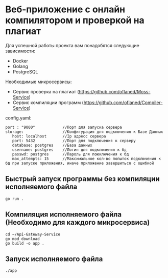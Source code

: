 # Веб-приложение с онлайн компилятором и проверкой на плагиат

Для успешной работы проекта вам понадобятся следующие зависимости:
- Docker
- Golang
- PostgreSQL

Необходимые микросервисы:
- Сервис проверка на плагиат (https://github.com/oflaned/Moss-Service)
- Сервис компиляции программ (https://github.com/oflaned/Compiler-Service)

config.yaml:
   ```
   port : "9000"            //Порт для запуска сервера
   storage:                 //Конфигурация для подключения к Базе Данных
      host: localhost       //Ip адресс сервера
      port: 5432            //Порт для подключения к серверу
      database: postgres    //База данных
      username: postgres    //Логин для подключения к бд
      passwd: postgres      //Пароль для поюключения к бд
      max_attempts: 15      //Максимальное кол-во попыток подключения к бд при запуске приложения, иначе приложение завершиться с ошибкой
   ```
## Быстрый запуск программы без компиляции исполняемого файла
   ```
   go run . 
   ```
## Компиляция исполняемого файла (Необходимо для каждого микросервиса)
   ```
   cd ~/Api-Gateway-Service
   go mod download
   go build -o app . 
   ```
## Запуск исполняемого файла
   ```
   ./app
   ```
